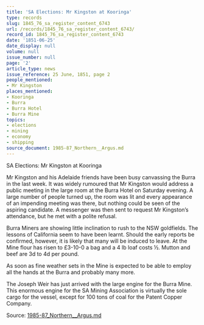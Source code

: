 ```yaml
---
title: 'SA Elections: Mr Kingston at Kooringa'
type: records
slug: 1845_76_sa_register_content_6743
url: /records/1845_76_sa_register_content_6743/
record_id: 1845_76_sa_register_content_6743
date: '1851-06-25'
date_display: null
volume: null
issue_number: null
page: '2'
article_type: news
issue_reference: 25 June, 1851, page 2
people_mentioned:
- Mr Kingston
places_mentioned:
- Kooringa
- Burra
- Burra Hotel
- Burra Mine
topics:
- elections
- mining
- economy
- shipping
source_document: 1985-87_Northern__Argus.md
---
```


SA Elections: Mr Kingston at Kooringa

Mr Kingston and his Adelaide friends have been busy canvassing the Burra in the last week.  It was widely rumoured that Mr Kingston would address a public meeting in the large room at the Burra Hotel on Saturday evening.  A large number of people turned up, the room was lit and every appearance of an impending meeting was there, but nothing could be seen of the aspiring candidate.  A messenger was then sent to request Mr Kingston’s attendance, but he met with a polite refusal.

Burra Miners are showing little inclination to rush to the NSW goldfields.  The lessons of California seem to have been learnt.  Should the early reports be confirmed, however, it is likely that many will be induced to leave.  At the Mine flour has risen to £3-10-0 a bag and a 4 lb loaf costs ½.  Mutton and beef are 3d to 4d per pound.

As soon as fine weather sets in the Mine is expected to be able to employ all the hands at the Burra and probably many more.

The Joseph Weir has just arrived with the large engine for the Burra Mine.  This enormous engine for the SA Mining Association is virtually the sole cargo for the vessel, except for 100 tons of coal for the Patent Copper Company.

Source: [1985-87_Northern__Argus.md](/downloads/markdown/1985-87_Northern__Argus.md)
